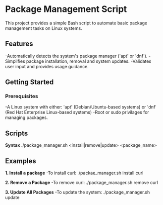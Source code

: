# Package Management Script

This project provides a simple Bash script to automate basic package management tasks on Linux systems.


## Features

-Automatically detects the system's package manager ('apt' or 'dnf').
-Simplifies package installation, removal and system updates.
-Validates user input and provides usage guidance.

## Getting Started

### Prerequisites 

-A Linux system with either: 'apt' (Debian/Ubuntu-based systems) or 'dnf' (Red Hat Enterprise Linux-based systems)
-Root or sudo privilages for managing packages.

## Scripts
**Syntax**
./package_manager.sh <install|remove|update> <package_name>

## Examples
**1. Install a package**
-To install curl:
./packae_manager.sh install curl

**2. Remove a Package**
-To remove curl:
./package_manager.sh remove curl

**3. Update All Packages**
-To update the system:
./package_manager.sh update


